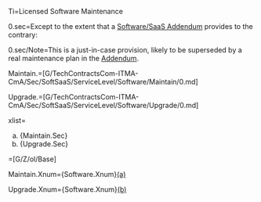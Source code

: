 Ti=Licensed Software Maintenance

0.sec=Except to the extent that a <a href='#Def.Software/SaaS_Addendum.sec' class='definedterm'>Software/SaaS Addendum</a> provides to the contrary:

0.sec/Note=This is a just-in-case provision, likely to be superseded by a real maintenance plan in the <a href='#Def.Addendum.sec' class='definedterm'>Addendum</a>.

Maintain.=[G/TechContractsCom-ITMA-CmA/Sec/SoftSaaS/ServiceLevel/Software/Maintain/0.md]

Upgrade.=[G/TechContractsCom-ITMA-CmA/Sec/SoftSaaS/ServiceLevel/Software/Upgrade/0.md]

xlist=<ol type="a" class="secs-and"><li>{Maintain.Sec}<li>{Upgrade.Sec}</ol>

=[G/Z/ol/Base]

Maintain.Xnum={Software.Xnum}<a href='#SoftSaaS.ServiceLevel.Software.Maintain.Sec' class='xref'>(a)</a>

Upgrade.Xnum={Software.Xnum}<a href='#SoftSaaS.ServiceLevel.Software.Upgrade.Sec' class='xref'>(b)</a>
